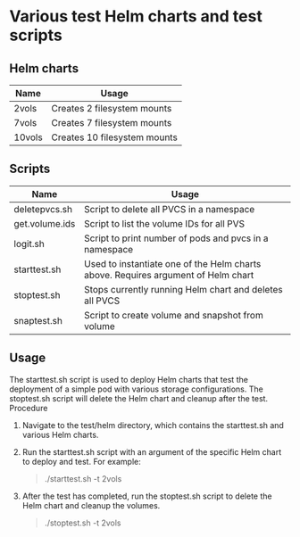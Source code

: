 # Various test Helm charts and test scripts

## Helm charts

| Name    | Usage |
|---------|-------|
|2vols    | Creates 2 filesystem mounts  |
|7vols    | Creates 7 filesystem mounts  |
|10vols   | Creates 10 filesystem mounts |

## Scripts

| Name           | Usage |
|----------------|-------|
| deletepvcs.sh  | Script to delete all PVCS in a namespace |
| get.volume.ids | Script to list the volume IDs for all PVS |
| logit.sh       | Script to print number of pods and pvcs in a namespace |
| starttest.sh   | Used to instantiate one of the Helm charts above. Requires argument of Helm chart |
| stoptest.sh    | Stops currently running Helm chart and deletes all PVCS |
| snaptest.sh    | Script to create volume and snapshot from volume |

## Usage

The starttest.sh script is used to deploy Helm charts that test the deployment of a simple pod
with various storage configurations. The stoptest.sh script will delete the Helm chart and cleanup after the test.
Procedure

1. Navigate to the test/helm directory, which contains the starttest.sh and various Helm charts.

2. Run the starttest.sh script with an argument of the specific Helm chart to deploy and test. For example:

    > ./starttest.sh -t 2vols

3. After the test has completed, run the stoptest.sh script to delete the Helm chart and cleanup the volumes.

    > ./stoptest.sh -t 2vols
